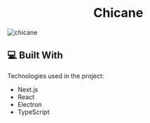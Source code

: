 <h1 align="center" id="title">Chicane</h1>

<p><img src="https://socialify.git.ci/iDCoded/Chicane/image?font=Raleway&amp;logo=https%3A%2F%2Fupload.wikimedia.org%2Fwikipedia%2Fcommons%2Fthumb%2F3%2F33%2FF1.svg%2F2880px-F1.svg.png%3F20210221014215&amp;name=1&amp;owner=1&amp;pattern=Signal&amp;theme=Dark" alt="chicane"></p>
  
<h2>💻 Built With</h2>

Technologies used in the project:

*   Next.js
*   React
*   Electron
*   TypeScript
